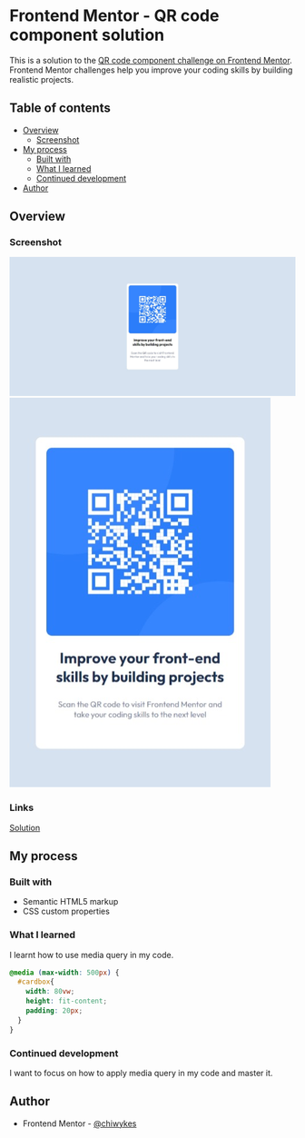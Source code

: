 # Frontend Mentor - QR code component solution

This is a solution to the [QR code component challenge on Frontend Mentor](https://www.frontendmentor.io/challenges/qr-code-component-iux_sIO_H). Frontend Mentor challenges help you improve your coding skills by building realistic projects. 

## Table of contents

- [Overview](#overview)
  - [Screenshot](#screenshot)
- [My process](#my-process)
  - [Built with](#built-with)
  - [What I learned](#what-i-learned)
  - [Continued development](#continued-development)
- [Author](#author)




## Overview

### Screenshot


![Alt text](./desktop-view_qrcomponent.jpeg)
![Alt text](./mobile-view_qrcomponent.jpeg)

### Links


[Solution](qr_code_qrcomponent.html)
## My process

### Built with

- Semantic HTML5 markup
- CSS custom properties



### What I learned

I learnt how to use media query in my code.


```css
@media (max-width: 500px) {
  #cardbox{
    width: 80vw;
    height: fit-content;
    padding: 20px;
  }
}
```

### Continued development

I want to focus on how to apply media query in my code and master it.



## Author

- Frontend Mentor - [@chiwykes](https://www.frontendmentor.io/profile/chiwykes)





